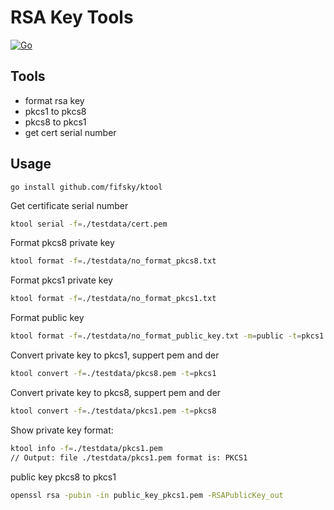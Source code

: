 # RSA Key Tools

[![Go](https://github.com/fifsky/ktool/actions/workflows/go.yml/badge.svg)](https://github.com/fifsky/ktool/actions/workflows/go.yml)

## Tools
 - format rsa key
 - pkcs1 to pkcs8
 - pkcs8 to pkcs1
 - get cert serial number

## Usage

```text
go install github.com/fifsky/ktool
```

Get certificate serial number
```bash
ktool serial -f=./testdata/cert.pem
```

Format pkcs8 private key
```bash
ktool format -f=./testdata/no_format_pkcs8.txt
```

Format pkcs1 private key
```bash
ktool format -f=./testdata/no_format_pkcs1.txt
```

Format public key
```bash
ktool format -f=./testdata/no_format_public_key.txt -m=public -t=pkcs1
```

Convert private key to pkcs1, suppert pem and der
```bash
ktool convert -f=./testdata/pkcs8.pem -t=pkcs1
```

Convert private key to pkcs8, suppert pem and der
```bash
ktool convert -f=./testdata/pkcs1.pem -t=pkcs8
```

Show private key format:
```bash
ktool info -f=./testdata/pkcs1.pem
// Output: file ./testdata/pkcs1.pem format is: PKCS1
```

public key pkcs8 to pkcs1
```bash
openssl rsa -pubin -in public_key_pkcs1.pem -RSAPublicKey_out
```
